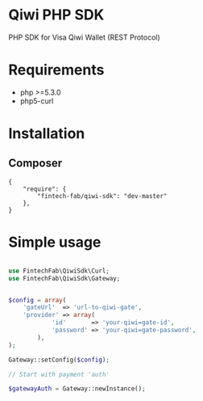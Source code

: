 Qiwi PHP SDK
===============

PHP SDK for Visa Qiwi Wallet (REST Protocol)

# Requirements

- php >=5.3.0
- php5-curl

# Installation

## Composer

    {
        "require": {
            "fintech-fab/qiwi-sdk": "dev-master"
        },
    }

# Simple usage

```PHP

use FintechFab\QiwiSdk\Curl;
use FintechFab\QiwiSdk\Gateway;


$config = array(
	'gateUrl'  => 'url-to-qiwi-gate',
    'provider' => array(
	        'id'       => 'your-qiwi=gate-id',
	        'password' => 'your-qiwi=gate-password',
	    ),
);

Gateway::setConfig($config);

// Start with payment 'auth'

$gatewayAuth = Gateway::newInstance();

```
